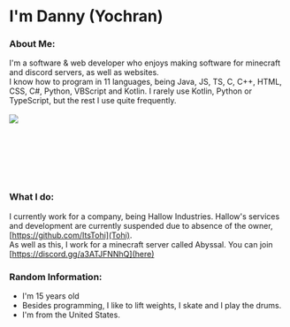 # I'm Danny (Yochran)

### About Me:
I'm a software & web developer who enjoys making software for minecraft and discord servers, as well as websites.
</br>
I know how to program in 11 languages, being Java, JS, TS, C, C++, HTML, CSS, C#, Python, VBScript and Kotlin. I rarely use Kotlin, Python or TypeScript, but the rest I use quite frequently.
</br>
<br>
  <a href="https://github.com/Yochran">
    <img align="left" src="https://github-readme-stats.vercel.app/api/top-langs/?username=Yochran&theme=dark&layout=compact&exclude_repo=vCores,MonsoonSMP,InvadedSoup,yoSSTool&langs_count=6"/>
  </a>
</br>

<br></br>
<br></br>
</br>

### What I do:
I currently work for a company, being Hallow Industries. Hallow's services and development are currently suspended due to absence of the owner, [https://github.com/ItsTohi](Tohi).
</br>
As well as this, I work for a minecraft server called Abyssal. You can join [https://discord.gg/a3ATJFNNhQ](here)
</br>
### Random Information:
  - I'm 15 years old
  - Besides programming, I like to lift weights, I skate and I play the drums.
  - I'm from the United States. 
